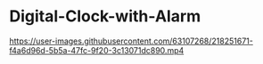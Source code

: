 # Digital-Clock-with-Alarm



https://user-images.githubusercontent.com/63107268/218251671-f4a6d96d-5b5a-47fc-9f20-3c13071dc890.mp4


